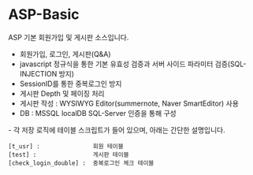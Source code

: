 # ASP-Basic
ASP 기본 회원가입 및 게시판 소스입니다.

- 회원가입, 로그인, 게시판(Q&A)
- javascript 정규식을 통한 기본 유효성 검증과 서버 사이드 파라미터 검증(SQL-INJECTION 방지)
- SessionID를 통한 중복로그인 방지
- 게시판 Depth 및 페이징 처리
- 게시판 작성 : WYSIWYG Editor(summernote, Naver SmartEditor) 사용
- DB : MSSQL localDB SQL-Server 인증을 통해 구성



<table>
- 각 저장 로직에 테이블 스크립트가 들어 있으며, 아래는 간단한 설명입니다.
    
    [t_usr] :               회원 테이블
    [test] :                게시판 테이블
    [check_login_double] :  중복로그인 체크 테이블
  

